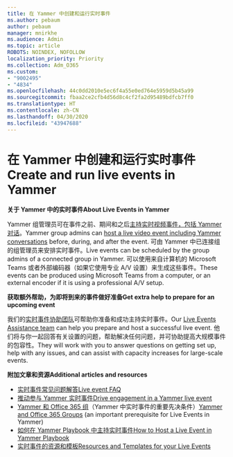 ```yaml
---
title: 在 Yammer 中创建和运行实时事件
ms.author: pebaum
author: pebaum
manager: mnirkhe
ms.audience: Admin
ms.topic: article
ROBOTS: NOINDEX, NOFOLLOW
localization_priority: Priority
ms.collection: Adm_O365
ms.custom:
- "9002495"
- "4834"
ms.openlocfilehash: 44c0dd2010e5ec6f4a55e0ed764e5959d5b45a99
ms.sourcegitcommit: fbaa2ce2cfb4d56d8c4cf2fa2d95489bdfcb7ff0
ms.translationtype: HT
ms.contentlocale: zh-CN
ms.lasthandoff: 04/30/2020
ms.locfileid: "43947688"
---
```

# <a name="create-and-run-live-events-in-yammer"></a><span data-ttu-id="a7796-102">在 Yammer 中创建和运行实时事件</span><span class="sxs-lookup"><span data-stu-id="a7796-102">Create and run live events in Yammer</span></span>

<span data-ttu-id="a7796-103">**关于 Yammer 中的实时事件**</span><span class="sxs-lookup"><span data-stu-id="a7796-103">**About Live Events in Yammer**</span></span>

<span data-ttu-id="a7796-104">Yammer 组管理员可在事件之前、期间和之后[主持实时视频事件，包括 Yammer 对话](https://docs.microsoft.com/yammer/manage-yammer-groups/yammer-live-events)。</span><span class="sxs-lookup"><span data-stu-id="a7796-104">Yammer group admins can [host a live video event including Yammer conversations](https://docs.microsoft.com/yammer/manage-yammer-groups/yammer-live-events) before, during, and after the event.</span></span> <span data-ttu-id="a7796-105">可由 Yammer 中已连接组的组管理员来安排实时事件。</span><span class="sxs-lookup"><span data-stu-id="a7796-105">Live events can be scheduled by the group admins of a connected group in Yammer.</span></span> <span data-ttu-id="a7796-106">可以使用来自计算机的 Microsoft Teams 或者外部编码器（如果它使用专业 A/V 设置）来生成这些事件。</span><span class="sxs-lookup"><span data-stu-id="a7796-106">These events can be produced using Microsoft Teams from a computer, or an external encoder if it is using a professional A/V setup.</span></span>

<span data-ttu-id="a7796-107">**获取额外帮助，为即将到来的事件做好准备**</span><span class="sxs-lookup"><span data-stu-id="a7796-107">**Get extra help to prepare for an upcoming event**</span></span>

<span data-ttu-id="a7796-108">我们的[实时事件协助团队](https://aka.ms/AA87gbh)可帮助你准备和成功主持实时事件。</span><span class="sxs-lookup"><span data-stu-id="a7796-108">Our [Live Events Assistance team](https://aka.ms/AA87gbh) can help you prepare and host a successful live event.</span></span> <span data-ttu-id="a7796-109">他们将与你一起回答有关设置的问题，帮助解决任何问题，并可协助提高大规模事件的包容性。</span><span class="sxs-lookup"><span data-stu-id="a7796-109">They will work with you to answer questions on getting set up, help with any issues, and can assist with capacity increases for large-scale events.</span></span>

<span data-ttu-id="a7796-110">**附加文章和资源**</span><span class="sxs-lookup"><span data-stu-id="a7796-110">**Additional articles and resources**</span></span>

- [<span data-ttu-id="a7796-111">实时事件常见问题解答</span><span class="sxs-lookup"><span data-stu-id="a7796-111">Live event FAQ</span></span>](https://support.office.com/article/43bbd59d-a734-4c8f-923d-6a239d137d34)
- [<span data-ttu-id="a7796-112">推动参与 Yammer 实时事件</span><span class="sxs-lookup"><span data-stu-id="a7796-112">Drive engagement in a Yammer live event</span></span>](https://support.office.com/article/drive-engagement-in-a-yammer-live-event-c0244ad8-6dcb-419c-add9-2e4a00543412?ui=en-US&rs=en-US&ad=US)
- <span data-ttu-id="a7796-113">[Yammer 和 Office 365 组](https://docs.microsoft.com/yammer/manage-yammer-groups/yammer-and-office-365-groups)（Yammer 中实时事件的重要先决条件）</span><span class="sxs-lookup"><span data-stu-id="a7796-113">[Yammer and Office 365 Groups](https://docs.microsoft.com/yammer/manage-yammer-groups/yammer-and-office-365-groups) (an important prerequisite for Live Events in Yammer)</span></span>
- [<span data-ttu-id="a7796-114">如何在 Yammer Playbook 中主持实时事件</span><span class="sxs-lookup"><span data-stu-id="a7796-114">How to Host a Live Event in Yammer Playbook</span></span>](https://aka.ms/LiveEventsinYammerplaybook)
- [<span data-ttu-id="a7796-115">实时事件的资源和模板</span><span class="sxs-lookup"><span data-stu-id="a7796-115">Resources and Templates for your Live Events</span></span>](https://aka.ms/LiveEventYammerTemplates)
